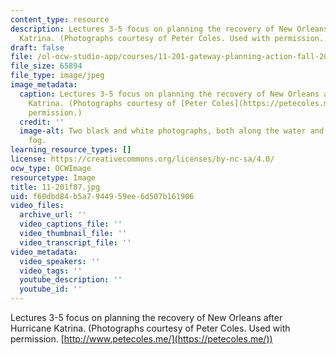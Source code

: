 ```yaml
---
content_type: resource
description: Lectures 3-5 focus on planning the recovery of New Orleans after Hurricane
  Katrina. (Photographs courtesy of Peter Coles. Used with permission. http://www.petercoles.net/)
draft: false
file: /ol-ocw-studio-app/courses/11-201-gateway-planning-action-fall-2007/f60dbd84b5a7944959ee6d507b161906_11-201f07.jpg
file_size: 65894
file_type: image/jpeg
image_metadata:
  caption: Lectures 3-5 focus on planning the recovery of New Orleans after Hurricane
    Katrina. (Photographs courtesy of [Peter Coles](https://petecoles.me/). Used with
    permission.)
  credit: ''
  image-alt: Two black and white photographs, both along the water and shrouded in
    fog.
learning_resource_types: []
license: https://creativecommons.org/licenses/by-nc-sa/4.0/
ocw_type: OCWImage
resourcetype: Image
title: 11-201f07.jpg
uid: f60dbd84-b5a7-9449-59ee-6d507b161906
video_files:
  archive_url: ''
  video_captions_file: ''
  video_thumbnail_file: ''
  video_transcript_file: ''
video_metadata:
  video_speakers: ''
  video_tags: ''
  youtube_description: ''
  youtube_id: ''
---
```

Lectures 3-5 focus on planning the recovery of New Orleans after Hurricane Katrina. (Photographs courtesy of Peter Coles. Used with permission. [http://www.petecoles.me/](https://petecoles.me/))